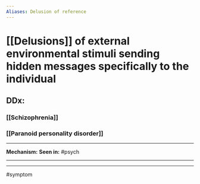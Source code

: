 ```yaml
---
Aliases: Delusion of reference
---
```

# [[Delusions]] of external environmental stimuli sending hidden messages specifically to the individual
## DDx:
### [[Schizophrenia]]
### [[Paranoid personality disorder]]

---
**Mechanism:**
**Seen in:** #psych 

---


---
#symptom 